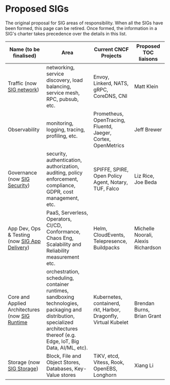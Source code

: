 # Proposed SIGs

The original proposal for SIG areas of responsibility. When all the SIGs have been formed, this page can be retired. Once formed, the information in a SIG's charter takes precedence over the details in this list. 

| Name (to be finalised)  | Area        | Current CNCF Projects | Proposed TOC liaisons | 
| ------------------------|-------------|-----------------------|-----------------------|
| Traffic (now [SIG network](https://github.com/cncf/sig-network)) | networking, service discovery, load balancing, service mesh, RPC, pubsub, etc. | Envoy, Linkerd, NATS, gRPC, CoreDNS, CNI | Matt Klein |
| Observability | monitoring, logging, tracing, profiling, etc. | Prometheus, OpenTracing, Fluentd, Jaeger, Cortex, OpenMetrics | Jeff Brewer |
| Governance (now [SIG Security](https://github.com/cncf/sig-security)) | security, authentication, authorization, auditing, policy enforcement, compliance, GDPR, cost management, etc. | SPIFFE, SPIRE, Open Policy Agent, Notary, TUF,  Falco | Liz Rice, Joe Beda |
| App Dev, Ops & Testing (now [SIG App Delivery](https://github.com/cncf/sig-app-delivery)) | PaaS, Serverless, Operators, CI/CD,  Conformance, Chaos Eng, Scalability and Reliability measurement etc. | Helm, CloudEvents, Telepresence, Buildpacks | Michelle Noorali, Alexis Richardson | 
| Core and Applied Architectures (now [SIG Runtime](https://github.com/cncf/toc/tree/master/sigs#sig-runtime) | orchestration, scheduling, container runtimes, sandboxing technologies, packaging and distribution, specialized architectures thereof (e.g. Edge, IoT, Big Data, AI/ML, etc). | Kubernetes, containerd, rkt, Harbor, Dragonfly, Virtual Kubelet | Brendan Burns, Brian Grant |
| Storage (now [SIG Storage](https://github.com/cncf/sig-storage)) | Block, File and Object Stores, Databases, Key-Value stores | TiKV, etcd, Vitess, Rook, OpenEBS, Longhorn | Xiang Li |

